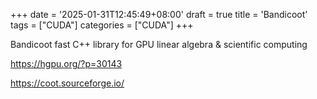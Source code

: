 +++
date = '2025-01-31T12:45:49+08:00'
draft = true
title = 'Bandicoot'
tags = ["CUDA"]
categories = ["CUDA"]
+++


Bandicoot
fast C++ library for GPU linear algebra & scientific computing 

https://hgpu.org/?p=30143

https://coot.sourceforge.io/

